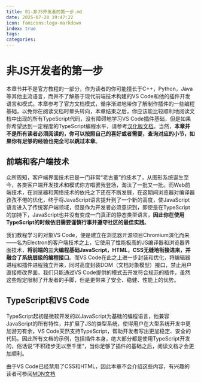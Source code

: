 ```yaml
---
title: 01-非JS开发者的第一步.md
date: 2025-07-20 19:47:22
icon: famicons:logo-markdown
index: true
tags:
categories:
---
```


# 非JS开发者的第一步

本章节并不是官方教程的一部分，作为读者的你可能擅长于C++，Python，Java等其他主流语言，而并不了解基于现代前端技术构建的VS Code和他的插件开发语言和模式。本章参考了官方文档模式，循序渐进地带你了解制作插件的一些编程基础，以免你在阅读文档时晕头转向，本章结束之后，你应该能比较顺利地阅读文档中出现的所有TypeScript代码，没有障碍地学习VS Code插件基础，但是如果你希望达到一定程度的TypeScript编程水平，请参考[汉化版文档](https://ts.nodejs.cn/)。当然，**本章并不是所有读者必须阅读的，你可以按照自己的喜好或者需要，查询对应的小节，如果你有足够的经验也完全可以跳过本章**。

## 前端和客户端技术


众所周知，客户端界面技术已是一门非常“老古董”的技术了，从图形系统诞生至今，各类客户端开发技术和模式你方唱罢我登场，淘汰了一批又一批。而Web前端技术，在浏览器和网络技术的依托之下还在不断发展，在这期间浏览器对编译器孜孜不倦的优化，终于将JavaScript语言提升到了一个新的高度，使JavaScript语言进入了传统客户端领域，但是作为开发者必须意识到，即使是在TypeScript的加持下，JavaScript也并没有变成一门真正的静态类型语言，**因此你在使用TypeScript的时候依旧需要谨慎行事并遵守社区的最佳实践**。

我们教程学习的对象VS Code，便是建立在浏览器开源项目Chromium演化而来——名为Electron的客户端技术之上，它使用了性能极高的JS编译器和浏览器界面技术，**将前端的三大编程基础JavaScript，HTML，CSS无缝地衔接进来，并融合了系统层级的编程接口**。而VS Code在此之上进一步封装和优化，将编辑器进程和插件进程独立开来，同时高度封装DOM（文档对象模型）接口，禁止用户直接修改界面，我们只能通过VS Code提供的模式去开发符合规范的插件，虽然这些规定限制了开发者的手脚，但是更带来了安全、稳健、性能上的优势。

## TypeScript和VS Code


TypeScript起初是微软开发的以JavaScript为基础的编程语言，他兼容JavaScript的所有特性，并扩展了JS的类型系统，使得用户在大型系统开发中更加游刃有余，VS Code天然支持TypeScript，帮助开发者写出更加稳定、安全的代码。因此所有文档的示例，包括插件本身，绝大部分都是使用TypeScript开发的，俗话说“不积跬步无以至千里”，当你足够了插件的基础之后，阅读文档才会更加顺利。

由于VS Code已经禁用了CSS和HTML，因此本章不会介绍这些内容，有兴趣的读者可参阅[MDN文档](https://developer.mozilla.org/zh-CN/docs/Web)
